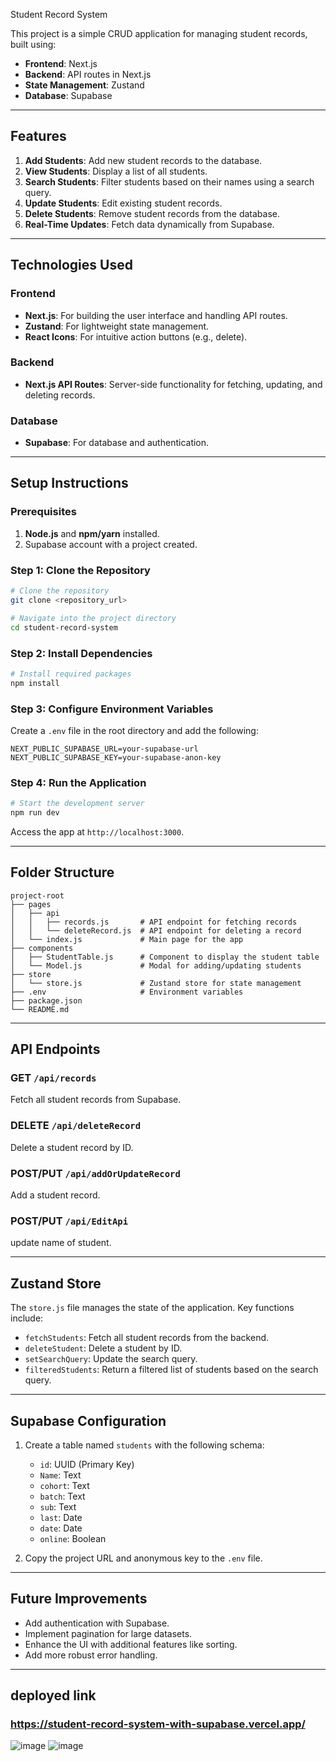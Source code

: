  Student Record System

This project is a simple CRUD application for managing student records, built using:
- **Frontend**: Next.js
- **Backend**: API routes in Next.js
- **State Management**: Zustand
- **Database**: Supabase

---

## Features
1. **Add Students**: Add new student records to the database.
2. **View Students**: Display a list of all students.
3. **Search Students**: Filter students based on their names using a search query.
4. **Update Students**: Edit existing student records.
5. **Delete Students**: Remove student records from the database.
6. **Real-Time Updates**: Fetch data dynamically from Supabase.

---

## Technologies Used

### Frontend
- **Next.js**: For building the user interface and handling API routes.
- **Zustand**: For lightweight state management.
- **React Icons**: For intuitive action buttons (e.g., delete).

### Backend
- **Next.js API Routes**: Server-side functionality for fetching, updating, and deleting records.

### Database
- **Supabase**: For database and authentication.

---

## Setup Instructions

### Prerequisites
1. **Node.js** and **npm/yarn** installed.
2. Supabase account with a project created.

### Step 1: Clone the Repository
```bash
# Clone the repository
git clone <repository_url>

# Navigate into the project directory
cd student-record-system
```

### Step 2: Install Dependencies
```bash
# Install required packages
npm install
```

### Step 3: Configure Environment Variables
Create a `.env` file in the root directory and add the following:
```plaintext
NEXT_PUBLIC_SUPABASE_URL=your-supabase-url
NEXT_PUBLIC_SUPABASE_KEY=your-supabase-anon-key
```

### Step 4: Run the Application
```bash
# Start the development server
npm run dev
```
Access the app at `http://localhost:3000`.

---

## Folder Structure
```
project-root
├── pages
│   ├── api
│   │   ├── records.js       # API endpoint for fetching records
│   │   └── deleteRecord.js  # API endpoint for deleting a record
│   └── index.js             # Main page for the app
├── components
│   ├── StudentTable.js      # Component to display the student table
│   └── Model.js             # Modal for adding/updating students
├── store
│   └── store.js             # Zustand store for state management
├── .env                     # Environment variables
├── package.json
└── README.md
```

---

## API Endpoints

### GET `/api/records`
Fetch all student records from Supabase.

### DELETE `/api/deleteRecord`
Delete a student record by ID.

### POST/PUT `/api/addOrUpdateRecord`
Add  a student record.


### POST/PUT `/api/EditApi`
update name of student.

---

## Zustand Store
The `store.js` file manages the state of the application. Key functions include:
- `fetchStudents`: Fetch all student records from the backend.
- `deleteStudent`: Delete a student by ID.
- `setSearchQuery`: Update the search query.
- `filteredStudents`: Return a filtered list of students based on the search query.

---

## Supabase Configuration
1. Create a table named `students` with the following schema:
   - `id`: UUID (Primary Key)
   - `Name`: Text
   - `cohort`: Text
   - `batch`: Text
   - `sub`: Text
   - `last`: Date
   - `date`: Date
   - `online`: Boolean

2. Copy the project URL and anonymous key to the `.env` file.

---

## Future Improvements
- Add authentication with Supabase.
- Implement pagination for large datasets.
- Enhance the UI with additional features like sorting.
- Add more robust error handling.

---

## deployed link
### https://student-record-system-with-supabase.vercel.app/



![image](https://github.com/user-attachments/assets/c8a000ac-c345-4c83-9484-9788f2778c25)
![image](https://github.com/user-attachments/assets/f96e9a7d-61df-4feb-ada6-e2eb7440d233)

